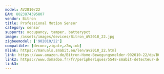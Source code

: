```yaml
---
model: AV2010/22
EAN: 8023874395807
vendor: Bitron
title: Professional Motion Sensor
category: sensor
supports: occupancy, tamper, batterypct
image: /assets/images/devices/Bitron_AV2010_22.jpg
zigbeemodel: ['902010/22']
compatible: [deconz,zigate,z2m,iob]
mlink: https://manuals.smabit.eu/len/av2010_22.html
link: https://www.amazon.de/Bitron-Home-Bewegungsmelder-902010-22/dp/B00H3NJ20Q
link2: https://www.domadoo.fr/fr/peripheriques/5548-smabit-detecteur-de-mouvement-professionnel-zigbee-8023874395807.html
link3: 
---
```

